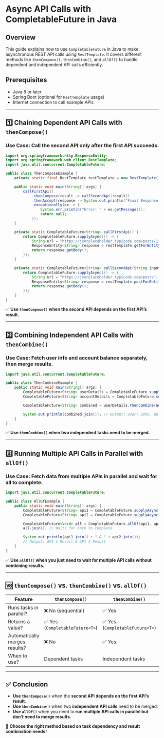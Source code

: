 # Async API Calls with CompletableFuture in Java

## Overview
This guide explains how to use `CompletableFuture` in Java to make asynchronous REST API calls using `RestTemplate`. It covers different methods like `thenCompose()`, `thenCombine()`, and `allOf()` to handle dependent and independent API calls efficiently.

## Prerequisites
- Java 8 or later
- Spring Boot (optional for `RestTemplate` usage)
- Internet connection to call example APIs

---

## 1️⃣ Chaining Dependent API Calls with `thenCompose()`
### **Use Case:** Call the second API only after the first API succeeds.
```java
import org.springframework.http.ResponseEntity;
import org.springframework.web.client.RestTemplate;
import java.util.concurrent.CompletableFuture;

public class ThenComposeExample {
    private static final RestTemplate restTemplate = new RestTemplate();

    public static void main(String[] args) {
        callFirstApi()
            .thenCompose(result -> callSecondApi(result))
            .thenAccept(response -> System.out.println("Final Response: " + response))
            .exceptionally(ex -> {
                System.err.println("Error: " + ex.getMessage());
                return null;
            });
    }

    private static CompletableFuture<String> callFirstApi() {
        return CompletableFuture.supplyAsync(() -> {
            String url = "https://jsonplaceholder.typicode.com/posts/1";
            ResponseEntity<String> response = restTemplate.getForEntity(url, String.class);
            return response.getBody();
        });
    }

    private static CompletableFuture<String> callSecondApi(String input) {
        return CompletableFuture.supplyAsync(() -> {
            String url = "https://jsonplaceholder.typicode.com/posts";
            ResponseEntity<String> response = restTemplate.postForEntity(url, "{\"title\":\"" + input + "\"}", String.class);
            return response.getBody();
        });
    }
}
```
✅ **Use `thenCompose()` when the second API depends on the first API’s result.**

---

## 2️⃣ Combining Independent API Calls with `thenCombine()`
### **Use Case:** Fetch user info and account balance separately, then merge results.
```java
import java.util.concurrent.CompletableFuture;

public class ThenCombineExample {
    public static void main(String[] args) {
        CompletableFuture<String> userDetails = CompletableFuture.supplyAsync(() -> "User: John");
        CompletableFuture<String> accountDetails = CompletableFuture.supplyAsync(() -> "Balance: $1000");

        CompletableFuture<String> combined = userDetails.thenCombine(accountDetails, (user, account) -> user + ", " + account);

        System.out.println(combined.join()); // Output: User: John, Balance: $1000
    }
}
```
✅ **Use `thenCombine()` when two independent tasks need to be merged.**

---

## 3️⃣ Running Multiple API Calls in Parallel with `allOf()`
### **Use Case:** Fetch data from multiple APIs in parallel and wait for all to complete.
```java
import java.util.concurrent.CompletableFuture;

public class AllOfExample {
    public static void main(String[] args) {
        CompletableFuture<String> api1 = CompletableFuture.supplyAsync(() -> "API 1 Result");
        CompletableFuture<String> api2 = CompletableFuture.supplyAsync(() -> "API 2 Result");

        CompletableFuture<Void> all = CompletableFuture.allOf(api1, api2);
        all.join(); // Waits for both to complete

        System.out.println(api1.join() + " & " + api2.join());
        // Output: API 1 Result & API 2 Result
    }
}
```
✅ **Use `allOf()` when you just need to wait for multiple API calls without combining results.**

---

## 🆚 `thenCompose()` vs. `thenCombine()` vs. `allOf()`
| Feature           | `thenCompose()` | `thenCombine()` | `allOf()` |
|------------------|----------------|----------------|-----------|
| Runs tasks in parallel? | ❌ No (sequential) | ✅ Yes | ✅ Yes |
| Returns a value? | ✅ Yes (`CompletableFuture<T>`) | ✅ Yes (`CompletableFuture<T>`) | ❌ No (`CompletableFuture<Void>`) |
| Automatically merges results? | ❌ No | ✅ Yes | ❌ No (manual retrieval needed) |
| When to use? | Dependent tasks | Independent tasks | Run multiple tasks in parallel |

---

## ✅ Conclusion
- **Use `thenCompose()`** when the **second API depends on the first API’s result**.
- **Use `thenCombine()`** when two **independent API calls** need to be merged.
- **Use `allOf()`** when you need to **run multiple API calls in parallel but don’t need to merge results**.

🚀 **Choose the right method based on task dependency and result combination needs!**

